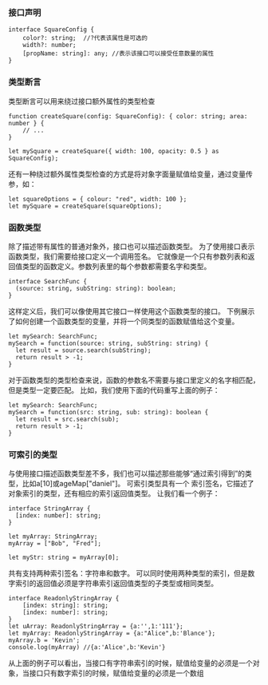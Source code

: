 ### 接口声明
~~~
interface SquareConfig {
    color?: string;  //?代表该属性是可选的
    width?: number;
    [propName: string]: any; //表示该接口可以接受任意数量的属性
}

~~~
### 类型断言
类型断言可以用来绕过接口额外属性的类型检查
~~~
function createSquare(config: SquareConfig): { color: string; area: number } {
    // ...
}

let mySquare = createSquare({ width: 100, opacity: 0.5 } as SquareConfig);
~~~

还有一种绕过额外属性类型检查的方式是将对象字面量赋值给变量，通过变量传参，如：
~~~
let squareOptions = { colour: "red", width: 100 };
let mySquare = createSquare(squareOptions);
~~~

### 函数类型
除了描述带有属性的普通对象外，接口也可以描述函数类型。
为了使用接口表示函数类型，我们需要给接口定义一个调用签名。 它就像是一个只有参数列表和返回值类型的函数定义。参数列表里的每个参数都需要名字和类型。
~~~
interface SearchFunc {
  (source: string, subString: string): boolean;
}
~~~
这样定义后，我们可以像使用其它接口一样使用这个函数类型的接口。 下例展示了如何创建一个函数类型的变量，并将一个同类型的函数赋值给这个变量。
~~~
let mySearch: SearchFunc;
mySearch = function(source: string, subString: string) {
  let result = source.search(subString);
  return result > -1;
}
~~~
对于函数类型的类型检查来说，函数的参数名不需要与接口里定义的名字相匹配，但是类型一定要匹配。 比如，我们使用下面的代码重写上面的例子：
~~~
let mySearch: SearchFunc;
mySearch = function(src: string, sub: string): boolean {
  let result = src.search(sub);
  return result > -1;
}
~~~

### 可索引的类型
与使用接口描述函数类型差不多，我们也可以描述那些能够“通过索引得到”的类型，比如a[10]或ageMap["daniel"]。 可索引类型具有一个 索引签名，它描述了对象索引的类型，还有相应的索引返回值类型。 让我们看一个例子：
~~~
interface StringArray {
  [index: number]: string;
}

let myArray: StringArray;
myArray = ["Bob", "Fred"];

let myStr: string = myArray[0];
~~~
共有支持两种索引签名：字符串和数字。 可以同时使用两种类型的索引，但是数字索引的返回值必须是字符串索引返回值类型的子类型或相同类型。
~~~
interface ReadonlyStringArray {
    [index: string]: string;
    [index: number]: string;
}
let uArray: ReadonlyStringArray = {a:'',1:'111'};
let myArray: ReadonlyStringArray = {a:"Alice",b:'Blance'};
myArray.b = 'Kevin';
console.log(myArray) //{a:'Alice',b:'Kevin'}
~~~
从上面的例子可以看出，当接口有字符串索引的时候，赋值给变量的必须是一个对象，当接口只有数字索引的时候，赋值给变量的必须是一个数组
